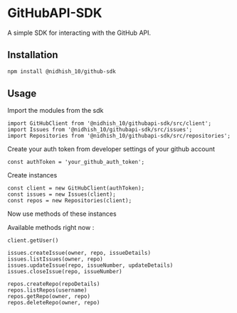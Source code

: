 # GitHubAPI-SDK

A simple SDK for interacting with the GitHub API.

## Installation

```bash
npm install @nidhish_10/github-sdk
```
## Usage

Import the modules from the sdk
```
import GitHubClient from '@nidhish_10/githubapi-sdk/src/client';
import Issues from '@nidhish_10/githubapi-sdk/src/issues';
import Repositories from '@nidhish_10/githubapi-sdk/src/repositories';
```
Create your auth token from developer settings of your github account
``` 
const authToken = 'your_github_auth_token';
```

Create instances
```
const client = new GitHubClient(authToken);
const issues = new Issues(client);
const repos = new Repositories(client);
```

Now use methods of these instances

Available methods right now : 
```
client.getUser()

issues.createIssue(owner, repo, issueDetails)
issues.listIssues(owner, repo)
issues.updateIssue(repo, issueNumber, updateDetails)
issues.closeIssue(repo, issueNumber)

repos.createRepo(repoDetails)
repos.listRepos(username)
repos.getRepo(owner, repo)
repos.deleteRepo(owner, repo)
```
